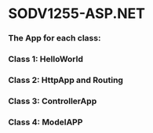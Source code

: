 # SODV1255-ASP.NET
### The App for each class:
### Class 1: HelloWorld
### Class 2: HttpApp and Routing
### Class 3: ControllerApp
### Class 4: ModelAPP

